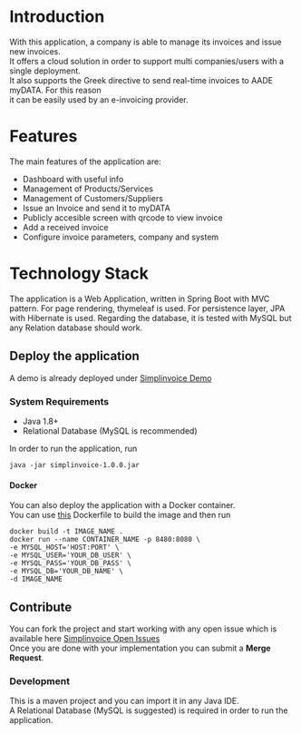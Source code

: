 # Introduction
With this application, a company is able to manage its invoices and issue new invoices.  
It offers a cloud solution in order to support multi companies/users with a single deployment.  
It also supports the Greek directive to send real-time invoices to AADE myDATA. For this reason  
it can be easily used by an e-invoicing provider.

# Features
The main features of the application are:
- Dashboard with useful info
- Management of Products/Services
- Management of Customers/Suppliers
- Issue an Invoice and send it to myDATA
- Publicly accesible screen with qrcode to view invoice
- Add a received invoice
- Configure invoice parameters, company and system

# Technology Stack
The application is a Web Application, written in Spring Boot with MVC pattern.
For page rendering, thymeleaf is used. For persistence layer, JPA with Hibernate is used.
Regarding the database, it is tested with MySQL but any Relation database should work.


## Deploy the application
A demo is already deployed under [Simplinvoice Demo](https://simplinvoice.eu)

### System Requirements
- Java 1.8+
- Relational Database (MySQL is recommended)

In order to run the application, run
```
java -jar simplinvoice-1.0.0.jar
```

#### Docker
You can also deploy the application with a Docker container.  
You can use [this](Dockerfile) Dockerfile to build the image and then run  
```
docker build -t IMAGE_NAME .
docker run --name CONTAINER_NAME -p 8480:8080 \
-e MYSQL_HOST='HOST:PORT' \
-e MYSQL_USER='YOUR_DB_USER' \
-e MYSQL_PASS='YOUR_DB_PASS' \
-e MYSQL_DB='YOUR_DB_NAME' \
-d IMAGE_NAME
```

## Contribute
You can fork the project and start working with any open issue which is available here [Simplinvoice Open Issues](https://gitlab.com/mst-thesis/simplinvoice/-/issues)  
Once you are done with your implementation you can submit a **Merge Request**.

### Development
This is a maven project and you can import it in any Java IDE.  
A Relational Database (MySQL is suggested) is required in order to run the application.